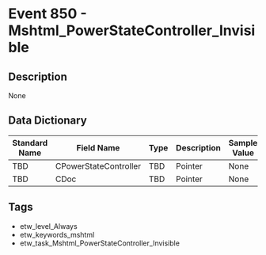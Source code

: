 # Event 850 - Mshtml_PowerStateController_Invisible

## Description
None

## Data Dictionary
|Standard Name|Field Name|Type|Description|Sample Value|
|---|---|---|---|---|
|TBD|CPowerStateController|TBD|Pointer|None|None|
|TBD|CDoc|TBD|Pointer|None|None|

## Tags
* etw_level_Always
* etw_keywords_mshtml
* etw_task_Mshtml_PowerStateController_Invisible